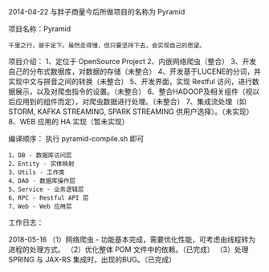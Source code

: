2014-04-22 与胖子商量今后所做项目的名称为 Pyramid

项目名称：Pyramid

	千里之行，驶于足下。虽然走得慢，但只要坚持下去，会实现自己的愿望。

项目介绍：
    1、定位于 OpenSource Project
    2、内嵌网络爬虫（整合）
    3、开发自己的分布式数据库，对数据的存储（未整合）
    4、开发基于LUCENE的分词，并实现中文与拼音之间的转换（未整合）
    5、开发界面，实现 Restful 访问，进行数据展示，以及对爬虫指令的设置。（未整合）
    6、整合HADOOP及相关组件（视以后应用到的组件而定），对爬虫数据进行处理。（未整合）
    7、集成流处理（如 STORM, KAFKA STREAMING, SPARK STREAMING 供用户选择）。（未实现）
    8、WEB 应用的 HA 实现（暂未实现）

编译顺序：
    执行 pyramid-compile.sh 即可

    1、DB - 数据库访问层
    2、Entity - 实体映射
    3、Utils - 工作类
    4、DAO - 数据库操作层
    5、Service - 业务逻辑层
    6、RPC - Restful API 层
    7、Web - Web 应用层

工作日志：

2018-05-16
	（1）网络爬虫 - 功能基本完成，需要优化性能，可考虑由线程转为进程的处理方式。
	（2）优化整体 POM 文件中的依赖。（已完成）
	（3）处理 SPRING 与 JAX-RS 集成时，出现的BUG。（已完成）
